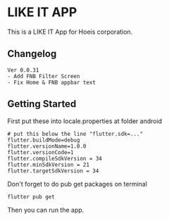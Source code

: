 # LIKE IT APP

This is a LIKE IT App for Hoeis corporation.

## Changelog

```text
Ver 0.0.31
- Add FNB Filter Screen
- Fix Home & FNB appbar text
```

## Getting Started

First put these into locale.properties at folder android

```text
# put this below the line "flutter.sdk=..."
flutter.buildMode=debug
flutter.versionName=1.0.0
flutter.versionCode=1
flutter.compileSdkVersion = 34
flutter.minSdkVersion = 21
flutter.targetSdkVersion = 34
```

Don't forget to do pub get packages on terminal

```shell
flutter pub get
```

Then you can run the app.
